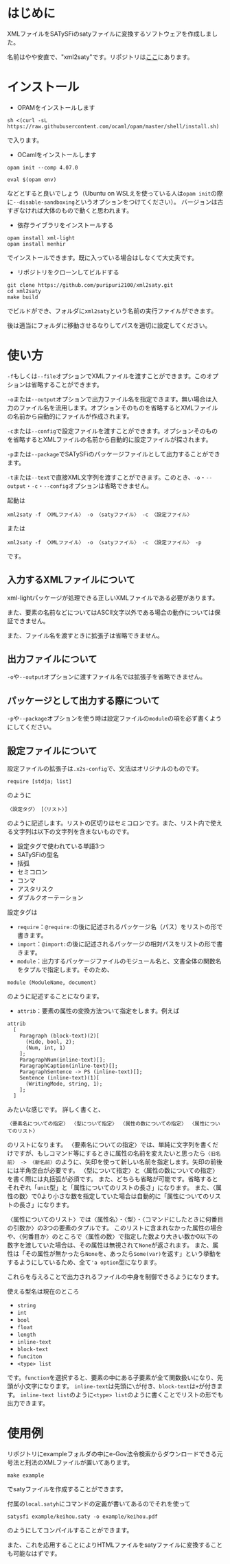 
# はじめに

XMLファイルをSATySFiのsatyファイルに変換するソフトウェアを作成しました。

名前はやや安直で、"xml2saty"です。リポジトリは[ここ](https://github.com/puripuri2100/xml2saty)にあります。

# インストール

- OPAMをインストールします
```
sh <(curl -sL https://raw.githubusercontent.com/ocaml/opam/master/shell/install.sh)
```
で入ります。
- OCamlをインストールします
```
opam init --comp 4.07.0

eval $(opam env)
```
などとすると良いでしょう（Ubuntu on WSLえを使っている人は`opam init`の際に`--disable-sandboxing`というオプションをつけてください）。
バージョンは古すぎなければ大体のもので動くと思われます。
- 依存ライブラリをインストールする
```
opam install xml-light
opam install menhir
```
でインストールできます。既に入っている場合はしなくて大丈夫です。
- リポジトリをクローンしてビルドする
```
git clone https://github.com/puripuri2100/xml2saty.git
cd xml2saty
make build
```
でビルドができ、フォルダに`xml2saty`という名前の実行ファイルができます。

後は適当にフォルダに移動させるなりしてパスを適切に設定してください。

# 使い方

`-f`もしくは`--file`オプションでXMLファイルを渡すことができます。このオプションは省略することができます。

`-o`または`--output`オプションで出力ファイル名を指定できます。無い場合は入力のファイル名を流用します。オプションそのものを省略するとXMLファイルの名前から自動的にファイルが作成されます。

`-c`または`--config`で設定ファイルを渡すことができます。オプションそのものを省略するとXMLファイルの名前から自動的に設定ファイルが探されます。

`-p`または`--package`でSATySFiのパッケージファイルとして出力することができます。

`-t`または`--text`で直接XML文字列を渡すことができます。このとき、`-o`・`--output`・`-c`・`--config`オプションは省略できません。

起動は

```
xml2saty -f 〈XMLファイル〉 -o 〈satyファイル〉 -c 〈設定ファイル〉
```

または

```
xml2saty -f 〈XMLファイル〉 -o 〈satyファイル〉 -c 〈設定ファイル〉 -p
```

です。

## 入力するXMLファイルについて

xml-lightパッケージが処理できる正しいXMLファイルである必要があります。

また、要素の名前などについてはASCII文字以外である場合の動作については保証できません。

また、ファイル名を渡すときに拡張子は省略できません。

## 出力ファイルについて

`-o`や`--output`オプションに渡すファイル名では拡張子を省略できません。

## パッケージとして出力する際について

`-p`や`--package`オプションを使う時は設定ファイルの`module`の項を必ず書くようにしてください。

## 設定ファイルについて

設定ファイルの拡張子は`.x2s-config`で、文法はオリジナルのものです。

```
require [stdja; list]
```

のように

```
〈設定タグ〉 [〈リスト〉]
```

のように記述します。リストの区切りはセミコロンです。また、リスト内で使える文字列は以下の文字列を含まないものです。
- 設定タグで使われている単語3つ
- SATySFiの型名
- 括弧
- セミコロン
- コンマ
- アスタリスク
- ダブルクオーテーション

設定タグは

- `require`：`@require:`の後に記述されるパッケージ名（パス）をリストの形で書きます。
- `import`：`@import:`の後に記述されるパッケージの相対パスをリストの形で書きます。
- `module`：出力するパッケージファイルのモジュール名と、文書全体の関数名をタプルで指定します。そのため、
```
module (ModuleName, document)
```
のように記述することになります。
- `attrib`：要素の属性の変換方法ついて指定をします。例えば
```
attrib
  [
    Paragraph (block-text)(2)[
      (Hide, bool, 2);
      (Num, int, 1)
    ];
    ParagraphNum(inline-text)[];
    ParagraphCaption(inline-text)[];
    ParagraphSentence -> PS (inline-text)[];
    Sentence (inline-text)(1)[
      (WritingMode, string, 1);
    ];
  ]
```
みたいな感じです。
詳しく書くと、

`〈要素名についての指定〉 〈型について指定〉 〈属性の数についての指定〉 〈属性についてのリスト〉`

のリストになります。
〈要素名についての指定〉では、単純に文字列を書くだけですが、もしコマンド等にするときに属性の名前を変えたいと思ったら`〈旧名前〉 -> 〈新名前〉`のように、矢印を使って新しい名前を指定します。矢印の前後には半角空白が必要です。
〈型について指定〉と〈属性の数についての指定〉を書く際には丸括弧が必須です。
また、どちらも省略が可能です。省略するとそれぞれ「`unit`型」と「属性についてのリストの長さ」になります。
また、〈属性の数〉で0より小さな数を指定していた場合は自動的に「属性についてのリストの長さ」になります。

〈属性についてのリスト〉では〈属性名〉・〈型〉・〈コマンドにしたときに何番目の引数か〉の3つの要素のタプルです。
このリストに含まれなかった属性の場合や、〈何番目か〉のところで〈属性の数〉で指定した数より大きい数か0以下の数字を渡していた場合は、その属性は無視されて`None`が返されます。
また、属性は「その属性が無かったら`None`を、あったら`Some(var)`を返す」という挙動をするようにしているため、全て`'a option`型になります。

これらを与えることで出力されるファイルの中身を制御できるようになります。


使える型名は現在のところ

- `string`
- `int`
- `bool`
- `float`
- `length`
- `inline-text`
- `block-text`
- `funciton`
- `<type> list`

です。`function`を選択すると、要素の中にある子要素が全て関数扱いになり、先頭が小文字になります。
`inline-text`は先頭に`\`が付き、`block-text`は`+`が付きます。
`inline-text list`のように`<type> list`のように書くことでリストの形でも出力できます。




# 使用例

リポジトリにexampleフォルダの中にe-Gov法令検索からダウンロードできる元号法と刑法のXMLファイルが置いてあります。

```
make example
```

でsatyファイルを作成することができます。

付属の`local.satyh`にコマンドの定義が書いてあるのでそれを使って
```
satysfi example/keihou.saty -o example/keihou.pdf
```
のようにしてコンパイルすることができます。

また、これを応用することによりHTMLファイルをsatyファイルに変換することも可能なはずです。